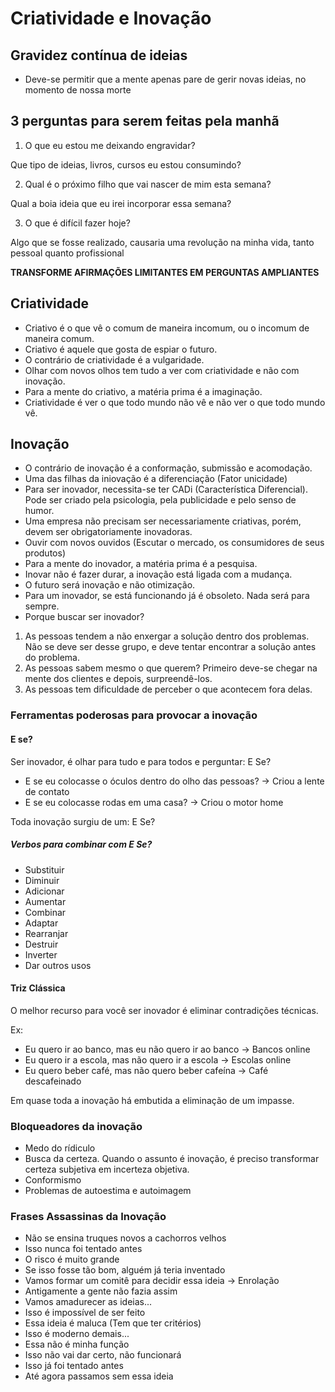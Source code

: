 # Criatividade e Inovação

## Gravidez contínua de ideias

* Deve-se permitir que a mente apenas pare de gerir novas ideias, no momento de nossa morte

## 3 perguntas para serem feitas pela manhã

1. O que eu estou me deixando engravidar?

Que tipo de ideias, livros, cursos eu estou consumindo?

2. Qual é o próximo filho que vai nascer de mim esta semana?

Qual a boia ideia que eu irei incorporar essa semana?

3. O que é difícil fazer hoje?

Algo que se fosse realizado, causaria uma revolução na minha vida, tanto pessoal quanto profissional

**TRANSFORME AFIRMAÇÕES LIMITANTES EM PERGUNTAS AMPLIANTES**

## Criatividade

* Criativo é o que vê o comum de maneira incomum, ou o incomum de maneira comum. 
* Criativo é aquele que gosta de espiar o futuro.
* O contrário de criatividade é a vulgaridade.
* Olhar com novos olhos tem tudo a ver com criatividade e não com inovação.
* Para a mente do criativo, a matéria prima é a imaginação.
* Criatividade é ver o que todo mundo não vê e não ver o que todo mundo vê.

## Inovação

* O contrário de inovação é a conformação, submissão e acomodação.
* Uma das filhas da iniovação é a diferenciação (Fator unicidade)
* Para ser inovador, necessita-se ter CADi (Característica Diferencial). Pode ser criado pela psicologia, pela publicidade e pelo senso de humor.
* Uma empresa não precisam ser necessariamente criativas, porém, devem ser obrigatoriamente inovadoras.
* Ouvir com novos ouvidos (Escutar o mercado, os consumidores de seus produtos)
* Para a mente do inovador, a matéria prima é a pesquisa.
* Inovar não é fazer durar, a inovação está ligada com a mudança.
* O futuro será inovação e não otimização.
* Para um inovador, se está funcionando já é obsoleto. Nada será para sempre.
* Porque buscar ser inovador?
1. As pessoas tendem a não enxergar a solução dentro dos problemas. Não se deve ser desse grupo, e deve tentar encontrar a solução antes do problema.
2. As pessoas sabem mesmo o que querem? Primeiro deve-se chegar na mente dos clientes e depois, surpreendê-los.
3. As pessoas tem dificuldade de perceber o que acontecem fora delas.

### Ferramentas poderosas para provocar a inovação

#### E se?

Ser inovador, é olhar para tudo e para todos e perguntar: E Se?

* E se eu colocasse o óculos dentro do olho das pessoas? -> Criou a lente de contato
* E se eu colocasse rodas em uma casa? -> Criou o motor home

Toda inovação surgiu de um: E Se?

##### Verbos para combinar com E Se?

- Substituir
- Diminuir
- Adicionar
- Aumentar
- Combinar
- Adaptar
- Rearranjar
- Destruir
- Inverter
- Dar outros usos

#### Triz Clássica

O melhor recurso para você ser inovador é eliminar contradições técnicas.

Ex: 
- Eu quero ir ao banco, mas eu não quero ir ao banco -> Bancos online
- Eu quero ir a escola, mas não quero ir a escola -> Escolas online
- Eu quero beber café, mas não quero beber cafeína -> Café descafeinado

Em quase toda a inovação há embutida a eliminação de um impasse.

### Bloqueadores da inovação

- Medo do rídiculo
- Busca da certeza. Quando o assunto é inovação, é preciso transformar certeza subjetiva em incerteza objetiva.
- Conformismo
- Problemas de autoestima e autoimagem

### Frases Assassinas da Inovação

- Não se ensina truques novos a cachorros velhos
- Isso nunca foi tentado antes
- O risco é muito grande
- Se isso fosse tão bom, alguém já teria inventado
- Vamos formar um comitê para decidir essa ideia -> Enrolação
- Antigamente a gente não fazia assim
- Vamos amadurecer as ideias...
- Isso é impossível de ser feito
- Essa ideia é maluca (Tem que ter critérios)
- Isso é moderno demais...
- Essa não é minha função
- Isso não vai dar certo, não funcionará
- Isso já foi tentado antes
- Até agora passamos sem essa ideia
